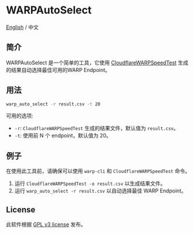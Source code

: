 # WARPAutoSelect

[English](README.md) / 中文

## 简介

WARPAutoSelect 是一个简单的工具，它使用 [CloudflareWARPSpeedTest](https://github.com/peanut996/CloudflareWarpSpeedTest) 生成的结果自动选择最佳可用的WARP Endpoint。

## 用法

```bash
warp_auto_select -r result.csv -t 20
```

可用的选项:

- `-r`: `CloudflareWARPSpeedTest` 生成的结果文件，默认值为 `result.csv`。
- `-t`: 使用前 N 个 endpoint，默认值为 20。

## 例子

在使用此工具前，请确保可以使用 `warp-cli` 和 `CloudflareWARPSpeedTest` 命令。

1. 运行 `CloudflareWARPSpeedTest -o result.csv` 以生成结果文件。
2. 运行 `warp_auto_select -r result.csv` 以自动选择最佳 WARP Endpoint。

## License

此软件根据 [GPL v3 license](LICENSE) 发布。
